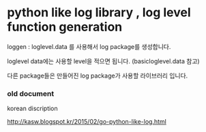 # python like log library , log level function generation 

loggen :  loglevel.data 를 사용해서 log package를 생성합니다. 

loglevel data에는 사용할 level을 적으면 됩니다. (basicloglevel.data 참고)

다른 package들은 만들어진 log package가 사용할 라이브러리 입니다. 



### old document 
korean discription

http://kasw.blogspot.kr/2015/02/go-python-like-log.html
